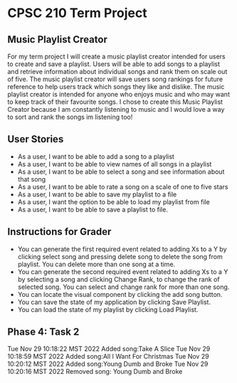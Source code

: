 # CPSC 210 Term Project

## Music Playlist Creator

For my term project I will create a music playlist creator intended for users
to create and save a playlist. Users will be able to add songs to a playlist
and retrieve information about individual songs and rank them on scale out of five.
The music playlist creator will save users song rankings for future
reference to help users track which songs they like and dislike. The music playlist
creator is intended for anyone who enjoys music and who may want to keep
track of their favourite songs. I chose to create this 
Music Playlist Creator because I am constantly listening to music and I would love a way
to sort and rank the songs im listening too!

## User Stories
- As a user, I want to be able to add a song to a playlist
- As a user, I want to be able to view names of all songs in a playlist
- As a user, I want to be able to select a song and see information about that song
- As a user, I want to be able to rate a song on a scale of one to five stars
- As a user, I want to be able to save my playlist to a file
- As a user, I want the option to be able to load my playlist from file
- As a user, I want to be able to save a playlist to file.

## Instructions for Grader
- You can generate the first required event related to adding Xs to a Y by clicking select song and pressing delete
song to delete the song from playlist. You can delete more than one song at a time.
- You can generate the second required event related to adding Xs to a Y by selecting a song and clicking Change Rank,
to change the rank of selected song. You can select and change rank for more than one song.
- You can locate the visual component by clicking the add song button.
- You can save the state of my application by clicking Save Playlist.
- You can load the state of my playlist by clicking Load Playlist.

## Phase 4: Task 2
Tue Nov 29 10:18:22 MST 2022
Added song:Take A Slice
Tue Nov 29 10:18:59 MST 2022
Added song:All I Want For Christmas
Tue Nov 29 10:20:12 MST 2022
Added song:Young Dumb and Broke
Tue Nov 29 10:20:16 MST 2022
Removed song: Young Dumb and Broke


